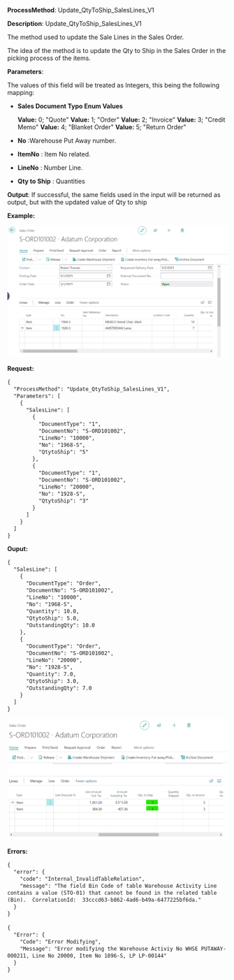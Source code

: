 **ProcessMethod**: Update_QtyToShip_SalesLines_V1

**Description**:
Update_QtyToShip_SalesLines_V1

The method used to update the Sale Lines in the Sales Order.

The idea of the method is to update the Qty to Ship in the Sales Order in the picking process of the items.

**Parameters**:

The values of this field will be treated as Integers, this being the following mapping:


- **Sales Document Typo Enum Values**

    **Value:** 0; "Quote"
    **Value:** 1; "Order" 
    **Value:** 2; "Invoice"
    **Value:** 3; "Credit Memo" 
    **Value:** 4; "Blanket Order" 
    **Value:** 5; "Return Order" 

 
-	**No** :Warehouse Put Away number.
-	**ItemNo** : Item No related.
-	**LineNo** : Number  Line.
-	**Qty to Ship** : Quantities

**Output**:  If successful, the same fields used in the input will be returned as output, but with the updated value of Qty to ship

**Example:**

![image.png](/.attachments/image-b6faf901-f16e-461e-a33b-2ac9f14e37d1.png)


**Request:**
```
{
  "ProcessMethod": "Update_QtyToShip_SalesLines_V1",
  "Parameters": [
    {
      "SalesLine": [
        {
          "DocumentType": "1",
          "DocumentNo": "S-ORD101002",
          "LineNo": "10000",
          "No": "1968-S",
          "QtytoShip": "5"
        },
        {
          "DocumentType": "1",
          "DocumentNo": "S-ORD101002",
          "LineNo": "20000",
          "No": "1928-S",
          "QtytoShip": "3"
        }
      ]
    }
  ]
}
```

**Ouput:**

```
{
  "SalesLine": [
    {
      "DocumentType": "Order",
      "DocumentNo": "S-ORD101002",
      "LineNo": "10000",
      "No": "1968-S",
      "Quantity": 10.0,
      "QtytoShip": 5.0,
      "OutstandingQty": 10.0
    },
    {
      "DocumentType": "Order",
      "DocumentNo": "S-ORD101002",
      "LineNo": "20000",
      "No": "1928-S",
      "Quantity": 7.0,
      "QtytoShip": 3.0,
      "OutstandingQty": 7.0
    }
  ]
}
```
![image.png](/.attachments/image-b4572646-4295-4ca0-8003-3fcdd3135a1d.png)


**Errors:**
```
{
  "error": {
    "code": "Internal_InvalidTableRelation",
    "message": "The field Bin Code of table Warehouse Activity Line contains a value (STO-01) that cannot be found in the related table (Bin).  CorrelationId:  33cccd63-b862-4ad6-b49a-6477225bf6da."
  }
}

{
  "Error": {
    "Code": "Error Modifying",
    "Message": "Error modifying the Warehouse Activiy No WHSE PUTAWAY-000211, Line No 20000, Item No 1896-S, LP LP-00144"
  }
}
```

